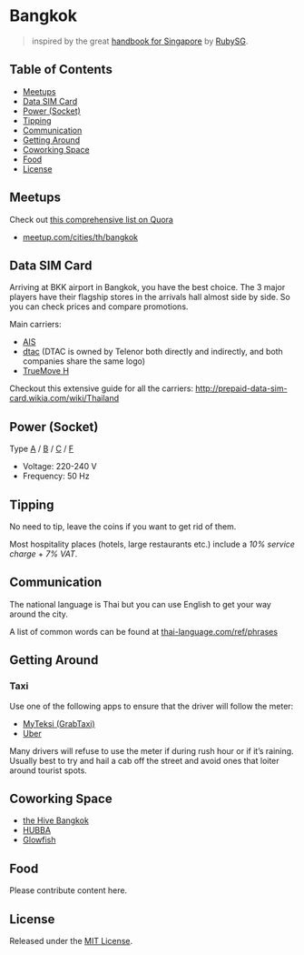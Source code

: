 # Bangkok
> inspired by the great [handbook for Singapore](https://github.com/rubysg/singapore) by [RubySG](http://ruby.sg/).

## Table of Contents
- [Meetups](#meetups)
- [Data SIM Card](#data-sim-card)
- [Power (Socket)](#power-socket)
- [Tipping](#tipping)
- [Communication](#communication)
- [Getting Around](#getting-around)
- [Coworking Space](#coworking-space)
- [Food](#food)
- [License](#license)

## Meetups
Check out [this comprehensive list on Quora](http://www.quora.com/What-are-the-best-startup-events-in-Bangkok-Thailand)

- [meetup.com/cities/th/bangkok](http://www.meetup.com/cities/th/bangkok/)

## Data SIM Card
Arriving at BKK airport in Bangkok, you have the best choice. The 3 major players have their flagship stores in the arrivals hall almost side by side. So you can check prices and compare promotions.

Main carriers:

- [AIS](http://www.ais.co.th/en/)
- [dtac](http://dtac.co.th) (DTAC is owned by Telenor both directly and indirectly, and both companies share the same logo)
- [TrueMove H](http://truemoveh.truecorp.co.th/?ln=en)

Checkout this extensive guide for all the carriers: http://prepaid-data-sim-card.wikia.com/wiki/Thailand

## Power (Socket)
Type [A][type-a] / [B][type-b] / [C][type-c] / [F][type-f]

- Voltage: 220-240 V
- Frequency: 50 Hz

## Tipping
No need to tip, leave the coins if you want to get rid of them.

Most hospitality places (hotels, large restaurants etc.) include a *10% service charge* + *7% VAT*.

## Communication
The national language is Thai but you can use English to get your way around the city.

A list of common words can be found at [thai-language.com/ref/phrases](http://www.thai-language.com/ref/phrases)

## Getting Around

### Taxi
Use one of the following apps to ensure that the driver will follow the meter:
- [MyTeksi (GrabTaxi)](http://grabtaxi.com/myteksi/)
- [Uber](https://www.uber.com/cities/bangkok)

Many drivers will refuse to use the meter if during rush hour or if it’s raining. Usually best to try and hail a cab off the street and avoid ones that loiter around tourist spots.

## Coworking Space
- [the Hive Bangkok](http://thehive.co.th/)
- [HUBBA](http://hubbathailand.com/)
- [Glowfish](http://glowfishoffices.com/)

## Food
Please contribute content here.

## License

Released under the [MIT License](http://www.opensource.org/licenses/MIT).

[type-a]: http://www.iec.ch/worldplugs/typeA.htm
[type-b]: http://www.iec.ch/worldplugs/typeB.htm
[type-c]: http://www.iec.ch/worldplugs/typeC.htm
[type-f]: http://www.iec.ch/worldplugs/typeF.htm
